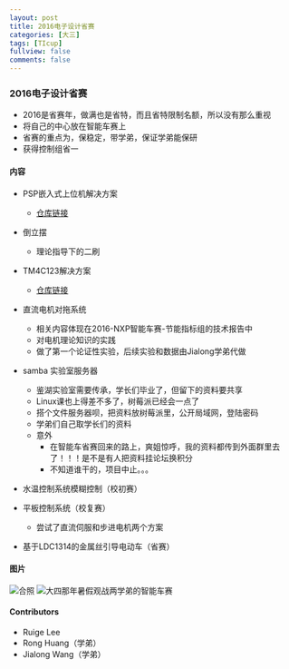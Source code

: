 ```yaml
---
layout: post
title: 2016电子设计省赛
categories: [大三]
tags: [TIcup]
fullview: false
comments: false
---
```





### 2016电子设计省赛

* 2016是省赛年，做满也是省特，而且省特限制名额，所以没有那么重视
* 将自己的中心放在智能车赛上
* 省赛的重点为，保稳定，带学弟，保证学弟能保研
* 获得控制组省一


#### 内容
* PSP嵌入式上位机解决方案
    - [仓库链接](https://github.com/whutddk/beacon-PSP)
* 倒立摆
    - 理论指导下的二刷
* TM4C123解决方案
    - [仓库链接](https://github.com/whutddk/2016TiCupTM4/tree/master)
* 直流电机对拖系统
    - 相关内容体现在2016-NXP智能车赛-节能指标组的技术报告中
    - 对电机理论知识的实践
    - 做了第一个论证性实验，后续实验和数据由Jialong学弟代做
* samba 实验室服务器
    - 鉴湖实验室需要传承，学长们毕业了，但留下的资料要共享
    - Linux课也上得差不多了，树莓派已经会一点了
    - 搭个文件服务器呗，把资料放树莓派里，公开局域网，登陆密码
    - 学弟们自己取学长们的资料
    - 意外
        + 在智能车省赛回来的路上，爽姐惊呼，我的资料都传到外面群里去了！！！是不是有人把资料挂论坛换积分
        + 不知道谁干的，项目中止。。。


* 水温控制系统模糊控制（校初赛）
* 平板控制系统（校复赛）
    - 尝试了直流伺服和步进电机两个方案

* 基于LDC1314的金属丝引导电动车（省赛）

#### 图片
![合照](https://github.com/whutddk/My-WUT/blob/master/2016电子设计省赛/doc/mmexport1501921922721.jpg)
![大四那年暑假观战两学弟的智能车赛](https://github.com/whutddk/My-WUT/blob/master/2016电子设计省赛/doc/DJI_0159.JPG)

#### Contributors
* Ruige Lee
* Rong Huang（学弟）
* Jialong Wang（学弟）
